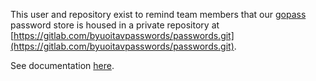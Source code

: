 This user and repository exist to remind team members that our [gopass](https://www.justwatch.com/gopass/) password store is housed in a private repository at [https://gitlab.com/byuoitavpasswords/passwords.git](https://gitlab.com/byuoitavpasswords/passwords.git).

See documentation [here](https://github.com/byuoitav/team/wiki/Team-Password-Store).
